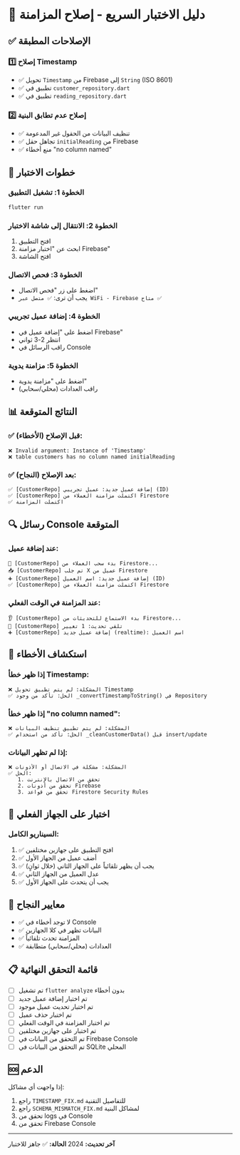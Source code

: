# 🚀 دليل الاختبار السريع - إصلاح المزامنة

## ✅ الإصلاحات المطبقة

### 1️⃣ إصلاح Timestamp

- ✅ تحويل `Timestamp` من Firebase إلى `String` (ISO 8601)
- ✅ تطبيق في `customer_repository.dart`
- ✅ تطبيق في `reading_repository.dart`

### 2️⃣ إصلاح عدم تطابق البنية

- ✅ تنظيف البيانات من الحقول غير المدعومة
- ✅ تجاهل حقل `initialReading` من Firebase
- ✅ منع أخطاء "no column named"

## 🧪 خطوات الاختبار

### الخطوة 1: تشغيل التطبيق

```bash
flutter run
```

### الخطوة 2: الانتقال إلى شاشة الاختبار

1. افتح التطبيق
2. ابحث عن "اختبار مزامنة Firebase"
3. افتح الشاشة

### الخطوة 3: فحص الاتصال

- اضغط على زر "فحص الاتصال"
- يجب أن ترى: `✅ متصل عبر WiFi - Firebase متاح ✅`

### الخطوة 4: إضافة عميل تجريبي

- اضغط على "إضافة عميل في Firebase"
- انتظر 2-3 ثواني
- راقب الرسائل في Console

### الخطوة 5: مزامنة يدوية

- اضغط على "مزامنة يدوية"
- راقب العدادات (محلي/سحابي)

## 📊 النتائج المتوقعة

### ✅ قبل الإصلاح (الأخطاء):

```
❌ Invalid argument: Instance of 'Timestamp'
❌ table customers has no column named initialReading
```

### ✅ بعد الإصلاح (النجاح):

```
✅ [CustomerRepo] إضافة عميل جديد: عميل تجريبي (ID)
✅ [CustomerRepo] اكتملت مزامنة العملاء من Firestore
✅ اكتملت المزامنة
```

## 🔍 رسائل Console المتوقعة

### عند إضافة عميل:

```
🔄 [CustomerRepo] بدء سحب العملاء من Firestore...
📥 [CustomerRepo] تم جلب X عميل من Firestore
➕ [CustomerRepo] إضافة عميل جديد: اسم العميل (ID)
✅ [CustomerRepo] اكتملت مزامنة العملاء من Firestore
```

### عند المزامنة في الوقت الفعلي:

```
👂 [CustomerRepo] بدء الاستماع للتحديثات من Firestore...
🔔 [CustomerRepo] تلقي تحديث: 1 تغيير
➕ [CustomerRepo] إضافة عميل جديد (realtime): اسم العميل
```

## 🐛 استكشاف الأخطاء

### إذا ظهر خطأ Timestamp:

```
❌ المشكلة: لم يتم تطبيق تحويل Timestamp
✅ الحل: تأكد من وجود _convertTimestampToString() في Repository
```

### إذا ظهر خطأ "no column named":

```
❌ المشكلة: لم يتم تطبيق تنظيف البيانات
✅ الحل: تأكد من استخدام _cleanCustomerData() قبل insert/update
```

### إذا لم تظهر البيانات:

```
❌ المشكلة: مشكلة في الاتصال أو الأذونات
✅ الحل:
   1. تحقق من الاتصال بالإنترنت
   2. تحقق من أذونات Firebase
   3. تحقق من قواعد Firestore Security Rules
```

## 📱 اختبار على الجهاز الفعلي

### السيناريو الكامل:

1. ✅ افتح التطبيق على جهازين مختلفين
2. ✅ أضف عميل من الجهاز الأول
3. ✅ يجب أن يظهر تلقائياً على الجهاز الثاني (خلال ثوانٍ)
4. ✅ عدل العميل من الجهاز الثاني
5. ✅ يجب أن يتحدث على الجهاز الأول

## 🎯 معايير النجاح

- ✅ لا توجد أخطاء في Console
- ✅ البيانات تظهر في كلا الجهازين
- ✅ المزامنة تحدث تلقائياً
- ✅ العدادات (محلي/سحابي) متطابقة

## 📋 قائمة التحقق النهائية

- [ ] تم تشغيل `flutter analyze` بدون أخطاء
- [ ] تم اختبار إضافة عميل جديد
- [ ] تم اختبار تحديث عميل موجود
- [ ] تم اختبار حذف عميل
- [ ] تم اختبار المزامنة في الوقت الفعلي
- [ ] تم اختبار على جهازين مختلفين
- [ ] تم التحقق من البيانات في Firebase Console
- [ ] تم التحقق من البيانات في SQLite المحلي

## 🆘 الدعم

إذا واجهت أي مشاكل:

1. راجع `TIMESTAMP_FIX.md` للتفاصيل التقنية
2. راجع `SCHEMA_MISMATCH_FIX.md` لمشاكل البنية
3. تحقق من logs في Console
4. تحقق من Firebase Console

---

**آخر تحديث:** 2024
**الحالة:** ✅ جاهز للاختبار
